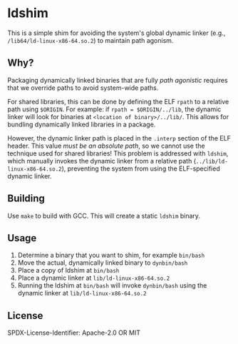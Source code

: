 # ldshim

This is a simple shim for avoiding the system's global dynamic linker (e.g., `/lib64/ld-linux-x86-64.so.2`) to maintain path agonism.

## Why?

Packaging dynamically linked binaries that are fully *path agonistic* requires that we override paths to avoid system-wide paths.

For shared libraries, this can be done by defining the ELF `rpath` to a relative path using `$ORIGIN`. For example: if 
`rpath = $ORIGIN/../lib`, the dynamic linker will look for binaries at `<location of binary>/../lib/`. This allows for bundling
dynamically linked libraries in a package.

However, the dynamic linker path is placed in the `.interp` section of the ELF header. This value *must be an absolute path*, so
we cannot use the technique used for shared libraries! This problem is addressed with `ldshim`, which manually invokes the dynamic 
linker from a relative path (`../lib/ld-linux-x86-64.so.2`), preventing the system from using the ELF-specified dynamic linker. 

## Building

Use `make` to build with GCC. This will create a static `ldshim` binary.

## Usage

1. Determine a binary that you want to shim, for example `bin/bash`
2. Move the actual, dynamically linked binary to `dynbin/bash`
3. Place a copy of ldshim at `bin/bash`
4. Place a dynamic linker at `lib/ld-linux-x86-64.so.2`
5. Running the ldshim at `bin/bash` will invoke `dynbin/bash` using the dynamic linker at `lib/ld-linux-x86-64.so.2`

## License

SPDX-License-Identifier: Apache-2.0 OR MIT
